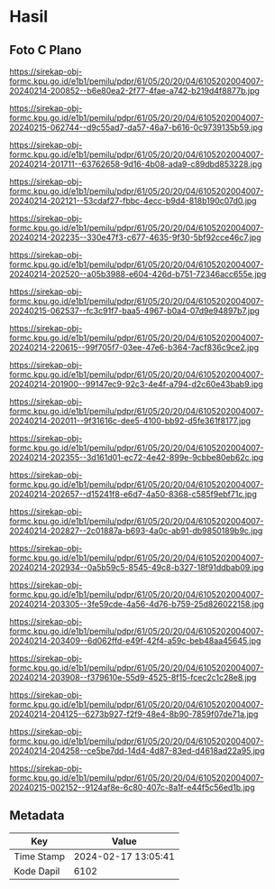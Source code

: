 # Hasil

## Foto C Plano

https://sirekap-obj-formc.kpu.go.id/e1b1/pemilu/pdpr/61/05/20/20/04/6105202004007-20240214-200852--b6e80ea2-2f77-4fae-a742-b219d4f8877b.jpg

https://sirekap-obj-formc.kpu.go.id/e1b1/pemilu/pdpr/61/05/20/20/04/6105202004007-20240215-062744--d9c55ad7-da57-46a7-b616-0c9739135b59.jpg

https://sirekap-obj-formc.kpu.go.id/e1b1/pemilu/pdpr/61/05/20/20/04/6105202004007-20240214-201711--63762658-9d16-4b08-ada9-c89dbd853228.jpg

https://sirekap-obj-formc.kpu.go.id/e1b1/pemilu/pdpr/61/05/20/20/04/6105202004007-20240214-202121--53cdaf27-fbbc-4ecc-b9d4-818b190c07d0.jpg

https://sirekap-obj-formc.kpu.go.id/e1b1/pemilu/pdpr/61/05/20/20/04/6105202004007-20240214-202235--330e47f3-c677-4635-9f30-5bf92cce46c7.jpg

https://sirekap-obj-formc.kpu.go.id/e1b1/pemilu/pdpr/61/05/20/20/04/6105202004007-20240214-202520--a05b3988-e604-426d-b751-72346acc655e.jpg

https://sirekap-obj-formc.kpu.go.id/e1b1/pemilu/pdpr/61/05/20/20/04/6105202004007-20240215-062537--fc3c91f7-baa5-4967-b0a4-07d9e94897b7.jpg

https://sirekap-obj-formc.kpu.go.id/e1b1/pemilu/pdpr/61/05/20/20/04/6105202004007-20240214-220615--99f705f7-03ee-47e6-b364-7acf836c9ce2.jpg

https://sirekap-obj-formc.kpu.go.id/e1b1/pemilu/pdpr/61/05/20/20/04/6105202004007-20240214-201900--99147ec9-92c3-4e4f-a794-d2c60e43bab9.jpg

https://sirekap-obj-formc.kpu.go.id/e1b1/pemilu/pdpr/61/05/20/20/04/6105202004007-20240214-202011--9f31616c-dee5-4100-bb92-d5fe361f8177.jpg

https://sirekap-obj-formc.kpu.go.id/e1b1/pemilu/pdpr/61/05/20/20/04/6105202004007-20240214-202355--3d161d01-ec72-4e42-899e-9cbbe80eb62c.jpg

https://sirekap-obj-formc.kpu.go.id/e1b1/pemilu/pdpr/61/05/20/20/04/6105202004007-20240214-202657--d15241f8-e6d7-4a50-8368-c585f9ebf71c.jpg

https://sirekap-obj-formc.kpu.go.id/e1b1/pemilu/pdpr/61/05/20/20/04/6105202004007-20240214-202827--2c01887a-b693-4a0c-ab91-db9850189b9c.jpg

https://sirekap-obj-formc.kpu.go.id/e1b1/pemilu/pdpr/61/05/20/20/04/6105202004007-20240214-202934--0a5b59c5-8545-49c8-b327-18f91ddbab09.jpg

https://sirekap-obj-formc.kpu.go.id/e1b1/pemilu/pdpr/61/05/20/20/04/6105202004007-20240214-203305--3fe59cde-4a56-4d76-b759-25d826022158.jpg

https://sirekap-obj-formc.kpu.go.id/e1b1/pemilu/pdpr/61/05/20/20/04/6105202004007-20240214-203409--6d062ffd-e49f-42f4-a59c-beb48aa45645.jpg

https://sirekap-obj-formc.kpu.go.id/e1b1/pemilu/pdpr/61/05/20/20/04/6105202004007-20240214-203908--f379610e-55d9-4525-8f15-fcec2c1c28e8.jpg

https://sirekap-obj-formc.kpu.go.id/e1b1/pemilu/pdpr/61/05/20/20/04/6105202004007-20240214-204125--6273b927-f2f9-48e4-8b90-7859f07de71a.jpg

https://sirekap-obj-formc.kpu.go.id/e1b1/pemilu/pdpr/61/05/20/20/04/6105202004007-20240214-204258--ce5be7dd-14d4-4d87-83ed-d4618ad22a95.jpg

https://sirekap-obj-formc.kpu.go.id/e1b1/pemilu/pdpr/61/05/20/20/04/6105202004007-20240215-002152--9124af8e-6c80-407c-8a1f-e44f5c56ed1b.jpg


## Metadata

| Key        | Value               |
| ---------- | ------------------- |
| Time Stamp | 2024-02-17 13:05:41 |
| Kode Dapil | 6102                |




